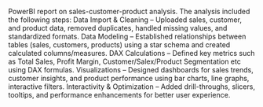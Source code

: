 PowerBI report on sales-customer-product analysis. The analysis included the following steps:
Data Import & Cleaning – Uploaded sales, customer, and product data, removed duplicates, handled missing values, and standardized formats.
Data Modeling – Established relationships between tables (sales, customers, products) using a star schema and created calculated columns/measures.
DAX Calculations – Defined key metrics such as Total Sales, Profit Margin, Customer/Salex/Product Segmentation etc using DAX formulas.
Visualizations – Designed dashboards for sales trends, customer insights, and product performance using bar charts, line graphs, interactive filters.
Interactivity & Optimization – Added drill-throughs, slicers, tooltips, and performance enhancements for better user experience.
